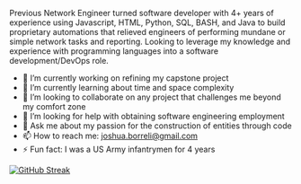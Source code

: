 Previous Network Engineer turned software developer with 4+ years of experience using Javascript, HTML, Python, SQL, BASH, and Java to build proprietary automations that relieved engineers of performing mundane or simple network tasks and reporting.  Looking to leverage my knowledge and experience with programming languages into a software development/DevOps role.


- 🔭 I’m currently working on refining my capstone project
- 🌱 I’m currently learning about time and space complexity
- 👯 I’m looking to collaborate on any project that challenges me beyond my comfort zone
- 🤔 I’m looking for help with obtaining software engineering employment
- 💬 Ask me about my passion for the construction of entities through code
- 📫 How to reach me: joshua.borreli@gmail.com
- ⚡ Fun fact: I was a US Army infantrymen for 4 years






[![GitHub Streak](http://github-readme-streak-stats.herokuapp.com?user=kicknback&theme=dark&stroke=DD2727&fire=DD2727)](https://git.io/streak-stats)



